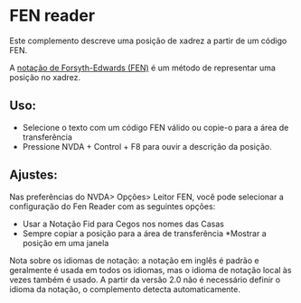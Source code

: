 # FEN reader 

Este complemento descreve uma posição de xadrez a partir de um código FEN.

  
A [notação de Forsyth-Edwards (FEN)](https://pt.wikipedia.org/wiki/Notaci%C3%B3n_de_Forsyth-Edwards) é um método de representar uma posição no xadrez.
  
## Uso:

* Selecione o texto com um código FEN válido ou copie-o para a área de transferência
* Pressione NVDA + Control + F8 para ouvir a descrição da posição.
  
## Ajustes: 
  
Nas preferências do NVDA> Opções> Leitor FEN, você pode selecionar a configuração do Fen Reader com as seguintes opções:
* Usar a Notação Fid para Cegos nos nomes das Casas
* Sempre copiar a posição para a área de transferência
*Mostrar a posição em uma janela

Nota sobre os idiomas de notação: a notação em inglês é padrão e geralmente é usada em todos os idiomas, mas o idioma de notação local às vezes também é usado. A partir da versão 2.0 não é necessário definir o idioma da notação, o complemento detecta automaticamente.